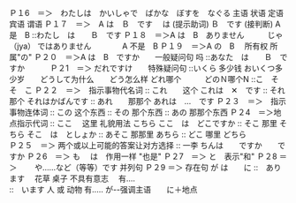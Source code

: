 Ｐ１6　＝＞　わたしは　かいしゃで　ばかな　ぼすを　なぐる
                主语    状语     定语    宾语      谓语
Ｐ１７　＝＞　A  は　Ｂ　です　    は (提示助词)   Ｂ　です (接判断)    A 是　B
::わたし　は　　Ｂ　です
Ｐ１８　＝＞A は　B　ありません　　　じゃ（jya） ではありません　　　　A 不是　B
Ｐ１９　＝＞A の　B　           所有权 所属"の"
Ｐ２０　＝＞A は　B　ですか　　一般疑问句 吗
::あなた　は　　Ｂ　ですか　　　
Ｐ２1　＝＞  だれですけ　　特殊疑问句
::いくら 多少钱  おいくつ多少岁　　どうして为什么　　どう怎么样    どれ哪个　　　どのＮ哪个N
::こ　そ　　そ　こ
Ｐ２２　＝＞　指示事物代名词
:: これ　　这个     これは　✕　です
:: それ　　那个     それはかばんです
:: あれ　　那那个       あれは　…　です
Ｐ２３　＝＞　指示事物连体词
:: この     这个东西 
:: その     那个东西 
:: あの     那那个东西 
Ｐ２4　＝＞地点指示代词
::      ここ　  这里        礼貌用法    こちら      ここ　は　どこですか
::      そこ      那里                 そちら       そこ　は　としょか
::      あそこ  那那里                  あちら
::      どこ      哪里                  どちら    
Ｐ２５　＝＞  两个或以上可能的答案让对方选择
  :: 一李 ちんは　　ですか　　ですか
Ｐ２6　＝＞ も　 は　作用一样  "也是"
Ｐ２7　＝＞ と　表示"和"
Ｐ２8   ＝＞ 　　や……など（等等）です       并列句
Ｐ２9   ＝＞    存在句      が   は　　に
::　あります    　花草 桌子 不具有意志　  有....   
::　います         人 或 动物           有.....     が--强调主语　　に＋地点